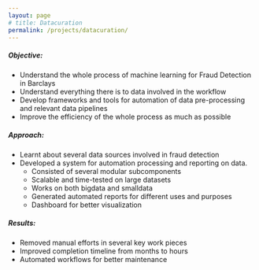 ```yaml
---
layout: page
# title: Datacuration
permalink: /projects/datacuration/
---
```


##### Objective:
  - Understand the whole process of machine learning for Fraud Detection in Barclays
  - Understand everything there is to data involved in the workflow
  - Develop frameworks and tools for automation of data pre-processing and relevant data pipelines
  - Improve the efficiency of the whole process as much as possible

##### Approach:
  - Learnt about several data sources involved in fraud detection
  - Developed a system for automation processing and reporting on data. 
    - Consisted of several modular subcomponents
    - Scalable and time-tested on large datasets
    - Works on both bigdata and smalldata
    - Generated automated reports for different uses and purposes
    - Dashboard for better visualization

##### Results:
  - Removed manual efforts in several key work pieces
  - Improved completion timeline from months to hours 
  - Automated workflows for better maintenance
